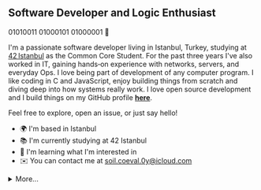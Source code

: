 ## Software Developer and Logic Enthusiast

01010011 01000101 01000001 👋

I'm a passionate software developer living in Istanbul, Turkey, studying at [42 Istanbul](https://42istanbul.com.tr) as the Common Core Student. For the past three years I've also worked in IT, gaining hands‑on experience with networks, servers, and everyday Ops. I love being part of development of any computer program. I like coding in C and JavaScript, enjoy building things from scratch and diving deep into how systems really work. I love open source development and I build things on my GitHub profile **[here](https://github.com/ahmettzorlutuna?tab=repositories)**.

Feel free to explore, open an issue, or just say hello!

* 🌍  I'm based in Istanbul
* 📚  I'm currently studying at 42 Istanbul
* 🧠  I'm learning what I'm interested in
* ✉️  You can contact me at [soil.coeval.0y@icloud.com](mailto:soil.coeval.0y@icloud.com)

<details>
  <summary>More...</summary>
  <a href="http://www.github.com/ahmettzorlutuna"><img src="https://github-readme-stats.vercel.app/api?username=ahmettzorlutuna&show_icons=true&theme=dracula" /></a>
</details>

